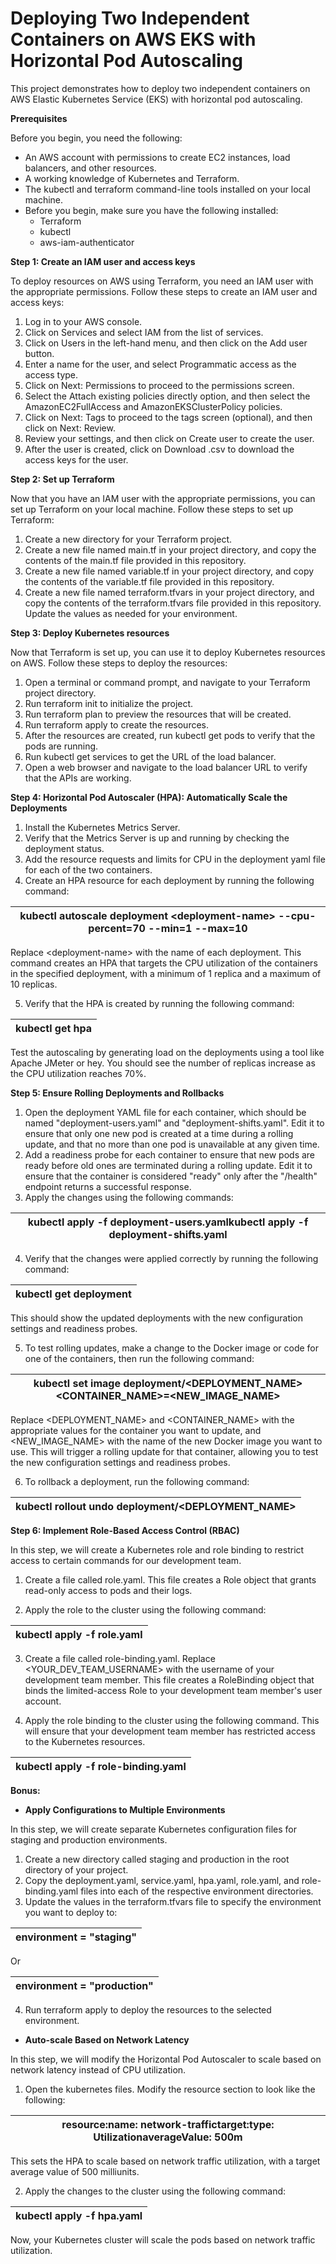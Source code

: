 # Deploying Two Independent Containers on AWS EKS with Horizontal Pod Autoscaling
This project demonstrates how to deploy two independent containers on AWS Elastic Kubernetes Service (EKS) with horizontal pod autoscaling.

**Prerequisites**

Before you begin, you need the following:

- An AWS account with permissions to create EC2 instances, load balancers, and other resources.
- A working knowledge of Kubernetes and Terraform.
- The kubectl and terraform command-line tools installed on your local machine.
- Before you begin, make sure you have the following installed:
  - Terraform
  - kubectl
  - aws-iam-authenticator

**Step 1: Create an IAM user and access keys**

To deploy resources on AWS using Terraform, you need an IAM user with the appropriate permissions. Follow these steps to create an IAM user and access keys:

1. Log in to your AWS console.
2. Click on Services and select IAM from the list of services.
3. Click on Users in the left-hand menu, and then click on the Add user button.
4. Enter a name for the user, and select Programmatic access as the access type.
5. Click on Next: Permissions to proceed to the permissions screen.
6. Select the Attach existing policies directly option, and then select the AmazonEC2FullAccess and AmazonEKSClusterPolicy policies.
7. Click on Next: Tags to proceed to the tags screen (optional), and then click on Next: Review.
8. Review your settings, and then click on Create user to create the user.
9. After the user is created, click on Download .csv to download the access keys for the user.

**Step 2: Set up Terraform**

Now that you have an IAM user with the appropriate permissions, you can set up Terraform on your local machine. Follow these steps to set up Terraform:

1. Create a new directory for your Terraform project.
2. Create a new file named main.tf in your project directory, and copy the contents of the main.tf file provided in this repository.
3. Create a new file named variable.tf in your project directory, and copy the contents of the variable.tf file provided in this repository.
4. Create a new file named terraform.tfvars in your project directory, and copy the contents of the terraform.tfvars file provided in this repository. Update the values as needed for your environment.

**Step 3: Deploy Kubernetes resources**

Now that Terraform is set up, you can use it to deploy Kubernetes resources on AWS. Follow these steps to deploy the resources:

1. Open a terminal or command prompt, and navigate to your Terraform project directory.
2. Run terraform init to initialize the project.
3. Run terraform plan to preview the resources that will be created.
4. Run terraform apply to create the resources.
5. After the resources are created, run kubectl get pods to verify that the pods are running.
6. Run kubectl get services to get the URL of the load balancer.
7. Open a web browser and navigate to the load balancer URL to verify that the APIs are working.

**Step 4: Horizontal Pod Autoscaler (HPA): Automatically Scale the Deployments**

1. Install the Kubernetes Metrics Server.
2. Verify that the Metrics Server is up and running by checking the deployment status.
3. Add the resource requests and limits for CPU in the deployment yaml file for each of the two containers.
4. Create an HPA resource for each deployment by running the following command:

| kubectl autoscale deployment \<deployment-name\> --cpu-percent=70 --min=1 --max=10 |
| --- |

Replace \<deployment-name\> with the name of each deployment. This command creates an HPA that targets the CPU utilization of the containers in the specified deployment, with a minimum of 1 replica and a maximum of 10 replicas.

5. Verify that the HPA is created by running the following command:

| kubectl get hpa |
| --- |

Test the autoscaling by generating load on the deployments using a tool like Apache JMeter or hey. You should see the number of replicas increase as the CPU utilization reaches 70%.

**Step 5: Ensure Rolling Deployments and Rollbacks**

1. Open the deployment YAML file for each container, which should be named "deployment-users.yaml" and "deployment-shifts.yaml". Edit it to ensure that only one new pod is created at a time during a rolling update, and that no more than one pod is unavailable at any given time.
2. Add a readiness probe for each container to ensure that new pods are ready before old ones are terminated during a rolling update. Edit it to ensure that the container is considered "ready" only after the "/health" endpoint returns a successful response.
3. Apply the changes using the following commands:


| kubectl apply -f deployment-users.yamlkubectl apply -f deployment-shifts.yaml |
| --- |

4. Verify that the changes were applied correctly by running the following command:

| kubectl get deployment |
| --- |

This should show the updated deployments with the new configuration settings and readiness probes.

5. To test rolling updates, make a change to the Docker image or code for one of the containers, then run the following command:

| kubectl set image deployment/\<DEPLOYMENT\_NAME\> \<CONTAINER\_NAME\>=\<NEW\_IMAGE\_NAME\> |
| --- |

Replace \<DEPLOYMENT\_NAME\> and \<CONTAINER\_NAME\> with the appropriate values for the container you want to update, and \<NEW\_IMAGE\_NAME\> with the name of the new Docker image you want to use. This will trigger a rolling update for that container, allowing you to test the new configuration settings and readiness probes.

6. To rollback a deployment, run the following command:

| kubectl rollout undo deployment/\<DEPLOYMENT\_NAME\> |
| --- |

**Step 6: Implement Role-Based Access Control (RBAC)**

In this step, we will create a Kubernetes role and role binding to restrict access to certain commands for our development team.

1. Create a file called role.yaml. This file creates a Role object that grants read-only access to pods and their logs.

2. Apply the role to the cluster using the following command:

| kubectl apply -f role.yaml |
| --- |

3. Create a file called role-binding.yaml. Replace \<YOUR\_DEV\_TEAM\_USERNAME\> with the username of your development team member. This file creates a RoleBinding object that binds the limited-access Role to your development team member's user account.

4. Apply the role binding to the cluster using the following command. This will ensure that your development team member has restricted access to the Kubernetes resources.

| kubectl apply -f role-binding.yaml |
| --- |

**Bonus:**

- **Apply Configurations to Multiple Environments**

In this step, we will create separate Kubernetes configuration files for staging and production environments.

1. Create a new directory called staging and production in the root directory of your project.
2. Copy the deployment.yaml, service.yaml, hpa.yaml, role.yaml, and role-binding.yaml files into each of the respective environment directories.
3. Update the values in the terraform.tfvars file to specify the environment you want to deploy to:

| environment = "staging" |
| --- |

Or

| environment = "production" |
| --- |

4. Run terraform apply to deploy the resources to the selected environment.

- **Auto-scale Based on Network Latency**

In this step, we will modify the Horizontal Pod Autoscaler to scale based on network latency instead of CPU utilization.

1. Open the kubernetes files. Modify the resource section to look like the following:

| resource:name: network-traffictarget:type: UtilizationaverageValue: 500m |
| --- |

This sets the HPA to scale based on network traffic utilization, with a target average value of 500 milliunits.

2. Apply the changes to the cluster using the following command:

| kubectl apply -f hpa.yaml |
| --- |

Now, your Kubernetes cluster will scale the pods based on network traffic utilization.

